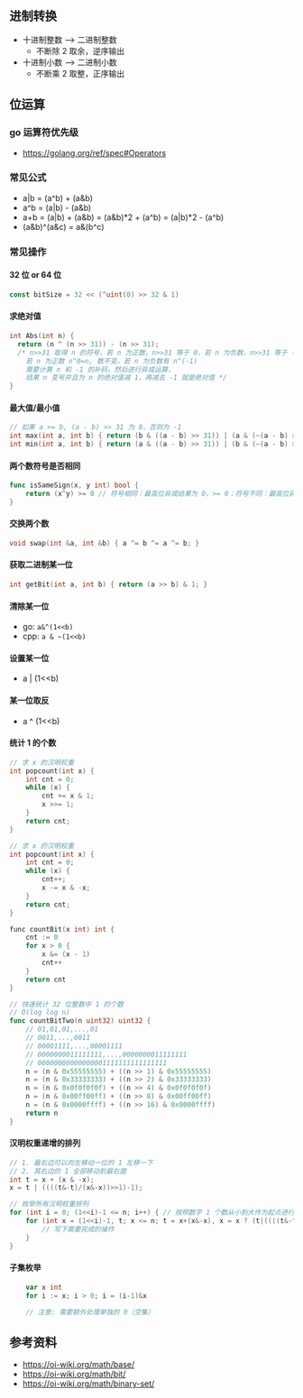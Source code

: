 ## 进制转换
- 十进制整数 --> 二进制整数
    - 不断除 2 取余，逆序输出 
- 十进制小数 --> 二进制小数
    - 不断乘 2 取整，正序输出

## 位运算
### go 运算符优先级
- https://golang.org/ref/spec#Operators

### 常见公式
- a|b = (a^b) + (a&b)
- a^b = (a|b) - (a&b)
- a+b = (a|b) + (a&b) = (a&b)*2 + (a^b) = (a|b)*2 - (a^b)
- (a&b)^(a&c) = a&(b^c)

### 常见操作
#### 32 位 or 64 位
```go
const bitSize = 32 << (^uint(0) >> 32 & 1)  
```

#### 求绝对值
```cpp
int Abs(int n) {
  return (n ^ (n >> 31)) - (n >> 31);
  /* n>>31 取得 n 的符号，若 n 为正数，n>>31 等于 0，若 n 为负数，n>>31 等于 -1
    若 n 为正数 n^0=n, 数不变，若 n 为负数有 n^(-1)
    需要计算 n 和 -1 的补码，然后进行异或运算，
    结果 n 变号并且为 n 的绝对值减 1，再减去 -1 就是绝对值 */
}
```
#### 最大值/最小值
```cpp
// 如果 a >= b, (a - b) >> 31 为 0，否则为 -1
int max(int a, int b) { return (b & ((a - b) >> 31)) | (a & (~(a - b) >> 31)); }
int min(int a, int b) { return (a & ((a - b) >> 31)) | (b & (~(a - b) >> 31)); }
```
#### 两个数符号是否相同
```go
func isSameSign(x, y int) bool {
    return (x^y) >= 0 // 符号相同：最高位异或结果为 0，>= 0；符号不同：最高位异或结果为 1，< 0
}
```

#### 交换两个数
```cpp
void swap(int &a, int &b) { a ^= b ^= a ^= b; }
```

#### 获取二进制某一位
```cpp
int getBit(int a, int b) { return (a >> b) & 1; }  
```

#### 清除某一位
- go: `a&^(1<<b)`
- cpp: `a & ~(1<<b)`

#### 设置某一位
- a | (1<<b)

#### 某一位取反
- a ^ (1<<b)

#### 统计 1 的个数
```cpp
// 求 x 的汉明权重
int popcount(int x) {
    int cnt = 0;
    while (x) {
        cnt += x & 1;
        x >>= 1;
    }
    return cnt;
}

// 求 x 的汉明权重
int popcount(int x) {
    int cnt = 0;
    while (x) {
        cnt++;
        x -= x & -x;
    }
    return cnt;
}

func countBit(x int) int {
	cnt := 0
	for x > 0 {
		x &= (x - 1)
		cnt++
	}
	return cnt
}
```

```go
// 快速统计 32 位整数中 1 的个数
// O(log log n)
func countBitTwo(n uint32) uint32 {
	// 01,01,01,...,01
	// 0011,...,0011
	// 00001111,...,00001111
	// 0000000011111111,...,0000000011111111
	// 00000000000000001111111111111111
	n = (n & 0x55555555) + ((n >> 1) & 0x55555555)
	n = (n & 0x33333333) + ((n >> 2) & 0x33333333)
	n = (n & 0x0f0f0f0f) + ((n >> 4) & 0x0f0f0f0f)
	n = (n & 0x00ff00ff) + ((n >> 8) & 0x00ff00ff)
	n = (n & 0x0000ffff) + ((n >> 16) & 0x0000ffff)
	return n
}
```

#### 汉明权重递增的排列
```cpp
// 1. 最右边可以向左移动一位的 1 左移一下
// 2. 其右边的 1 全部移动到最右面
int t = x + (x & -x);
x = t | ((((t&-t)/(x&-x))>>1)-1);
```
```go
// 枚举所有汉明权重排列
for (int i = 0; (1<<i)-1 <= n; i++) { // 按照数字 1 个数从小到大作为起点进行枚举
    for (int x = (1<<i)-1, t; x <= n; t = x+(x&-x), x = x ? (t|((((t&-t)/(x&-x))>>1)-1)) : (n+1)) {
        // 写下需要完成的操作
    }
}
```

#### 子集枚举
```go
    var x int 
    for i := x; i > 0; i = (i-1)&x

    // 注意: 需要额外处理单独的 0（空集）
```

## 参考资料
- https://oi-wiki.org/math/base/
- https://oi-wiki.org/math/bit/
- https://oi-wiki.org/math/binary-set/